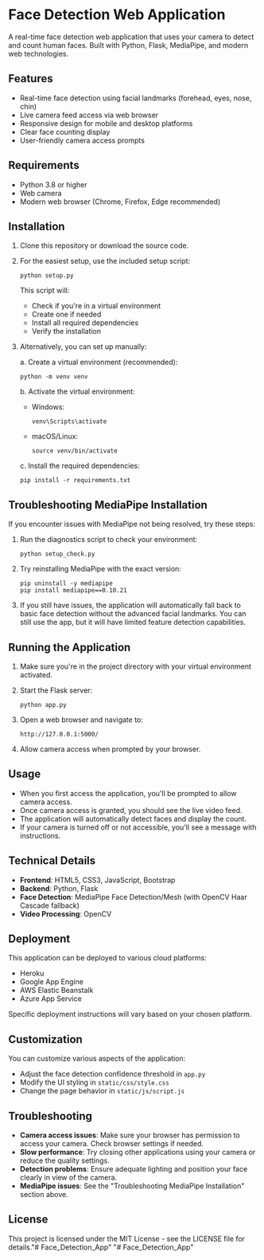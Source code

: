 # Face Detection Web Application

A real-time face detection web application that uses your camera to detect and count human faces. Built with Python, Flask, MediaPipe, and modern web technologies.

## Features

- Real-time face detection using facial landmarks (forehead, eyes, nose, chin)
- Live camera feed access via web browser
- Responsive design for mobile and desktop platforms
- Clear face counting display
- User-friendly camera access prompts

## Requirements

- Python 3.8 or higher
- Web camera
- Modern web browser (Chrome, Firefox, Edge recommended)

## Installation

1. Clone this repository or download the source code.

2. For the easiest setup, use the included setup script:
   ```
   python setup.py
   ```
   This script will:
   - Check if you're in a virtual environment
   - Create one if needed
   - Install all required dependencies
   - Verify the installation

3. Alternatively, you can set up manually:

   a. Create a virtual environment (recommended):
   ```
   python -m venv venv
   ```

   b. Activate the virtual environment:
   - Windows:
     ```
     venv\Scripts\activate
     ```
   - macOS/Linux:
     ```
     source venv/bin/activate
     ```

   c. Install the required dependencies:
   ```
   pip install -r requirements.txt
   ```

## Troubleshooting MediaPipe Installation

If you encounter issues with MediaPipe not being resolved, try these steps:

1. Run the diagnostics script to check your environment:
   ```
   python setup_check.py
   ```

2. Try reinstalling MediaPipe with the exact version:
   ```
   pip uninstall -y mediapipe
   pip install mediapipe==0.10.21
   ```

3. If you still have issues, the application will automatically fall back to basic face detection without the advanced facial landmarks. You can still use the app, but it will have limited feature detection capabilities.

## Running the Application

1. Make sure you're in the project directory with your virtual environment activated.

2. Start the Flask server:
   ```
   python app.py
   ```

3. Open a web browser and navigate to:
   ```
   http://127.0.0.1:5000/
   ```

4. Allow camera access when prompted by your browser.

## Usage

- When you first access the application, you'll be prompted to allow camera access.
- Once camera access is granted, you should see the live video feed.
- The application will automatically detect faces and display the count.
- If your camera is turned off or not accessible, you'll see a message with instructions.

## Technical Details

- **Frontend**: HTML5, CSS3, JavaScript, Bootstrap
- **Backend**: Python, Flask
- **Face Detection**: MediaPipe Face Detection/Mesh (with OpenCV Haar Cascade fallback)
- **Video Processing**: OpenCV

## Deployment

This application can be deployed to various cloud platforms:

- Heroku
- Google App Engine
- AWS Elastic Beanstalk
- Azure App Service

Specific deployment instructions will vary based on your chosen platform.

## Customization

You can customize various aspects of the application:

- Adjust the face detection confidence threshold in `app.py`
- Modify the UI styling in `static/css/style.css`
- Change the page behavior in `static/js/script.js`

## Troubleshooting

- **Camera access issues**: Make sure your browser has permission to access your camera. Check browser settings if needed.
- **Slow performance**: Try closing other applications using your camera or reduce the quality settings.
- **Detection problems**: Ensure adequate lighting and position your face clearly in view of the camera.
- **MediaPipe issues**: See the "Troubleshooting MediaPipe Installation" section above.

## License

This project is licensed under the MIT License - see the LICENSE file for details."# Face_Detection_App" 
"# Face_Detection_App" 
